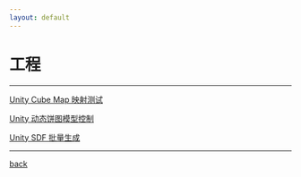 ```yaml
---
layout: default
---
```


# 工程
***

[Unity Cube Map 映射测试](https://github.com/imenk2/Unity_CubemapConvertor.git)

[Unity 动态饼图模型控制](https://github.com/imenk2/unity_sector_mesh.git)

[Unity SDF 批量生成](https://github.com/imenk2/Unity_SDFGenerator.git)

***

[back](./)

